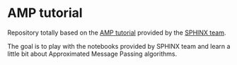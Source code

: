 # AMP tutorial

Repository totally based on the [AMP tutorial](https://github.com/sphinxteam/AMP_tutorial) provided by the [SPHINX team](https://github.com/sphinxteam).

The goal is to play with the notebooks provided by SPHINX team and learn a little bit about Approximated Message Passing algorithms.
